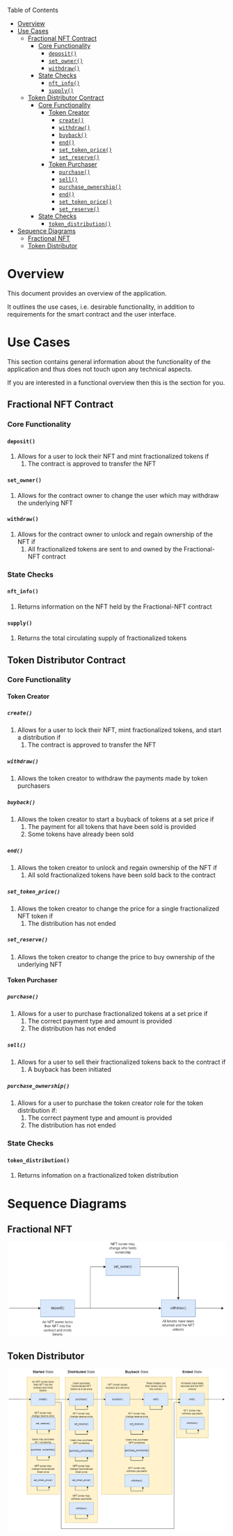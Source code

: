 Table of Contents
- [Overview](#overview)
- [Use Cases](#use-cases)
    - [Fractional NFT Contract](#fractional-nft-contract)
        - [Core Functionality](#core-functionality)
            - [`deposit()`](#deposit)
            - [`set_owner()`](#set_owner)
            - [`withdraw()`](#withdraw)
        - [State Checks](#state-checks)
            - [`nft_info()`](#nft_info)
            - [`supply()`](#supply)
    - [Token Distributor Contract](#token-distributor-contract)
        - [Core Functionality](#core-functionality-1)
            - [Token Creator](#token-creator)
                - [`create()`](#create)
                - [`withdraw()`](#withdraw-1)
                - [`buyback()`](#buyback)
                - [`end()`](#end)
                - [`set_token_price()`](#set_token_price)
                - [`set_reserve()`](#set_reserve)
            - [Token Purchaser](#token-purchaser)
                - [`purchase()`](#purchase)
                - [`sell()`](#sell)
                - [`purchase_ownership()`](#purchase_ownership)
                - [`end()`](#end-1)
                - [`set_token_price()`](#set_token_price-1)
                - [`set_reserve()`](#set_reserve-1)
        - [State Checks](#state-checks-1)
            - [`token_distribution()`](#token_distribution)
- [Sequence Diagrams](#sequence-diagrams)
    - [Fractional NFT](#fractional-nft)
    - [Token Distributor](#token-distributor)

# Overview

This document provides an overview of the application.

It outlines the use cases, i.e. desirable functionality, in addition to requirements for the smart contract and the user interface.

# Use Cases

This section contains general information about the functionality of the application and thus does not touch upon any technical aspects.

If you are interested in a functional overview then this is the section for you.

## Fractional NFT Contract

### Core Functionality

#### `deposit()`

1. Allows for a user to lock their NFT and mint fractionalized tokens if
    1. The contract is approved to transfer the NFT

#### `set_owner()`

1. Allows for the contract owner to change the user which may withdraw the underlying NFT

#### `withdraw()`

1. Allows for the contract owner to unlock and regain ownership of the NFT if
    1. All fractionalized tokens are sent to and owned by the Fractional-NFT contract

### State Checks

#### `nft_info()`

1. Returns information on the NFT held by the Fractional-NFT contract

#### `supply()`

1.  Returns the total circulating supply of fractionalized tokens

## Token Distributor Contract

### Core Functionality

#### Token Creator

##### `create()`

1. Allows for a user to lock their NFT, mint fractionalized tokens, and start a distribution if
    1. The contract is approved to transfer the NFT

##### `withdraw()`

1. Allows the token creator to withdraw the payments made by token purchasers

##### `buyback()`

1. Allows the token creator to start a buyback of tokens at a set price if
    1. The payment for all tokens that have been sold is provided
    2. Some tokens have already been sold

##### `end()`

1. Allows the token creator to unlock and regain ownership of the NFT if
    1. All sold fractionalized tokens have been sold back to the contract

##### `set_token_price()`

1. Allows the token creator to change the price for a single fractionalized NFT token if
    1. The distribution has not ended

##### `set_reserve()`

1. Allows the token creator to change the price to buy ownership of the underlying NFT

#### Token Purchaser

##### `purchase()`

1. Allows for a user to purchase fractionalized tokens at a set price if
    1. The correct payment type and amount is provided
    2. The distribution has not ended

##### `sell()`

1. Allows for a user to sell their fractionalized tokens back to the contract if
    1. A buyback has been initiated

##### `purchase_ownership()`

1. Allows for a user to purchase the token creator role for the token distribution if:
    1. The correct payment type and amount is provided
    2. The distribution has not ended

### State Checks

#### `token_distribution()`

1.  Returns infomation on a fractionalized token distribution

# Sequence Diagrams

## Fractional NFT

![Fractional NFT Sequence Diagram](.docs/f-NFT.png)

## Token Distributor

![Token Distributor Sequence Diagram](.docs/token-distribution.png)
